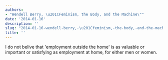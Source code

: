 ```yaml
---
authors:
- "Wendell Berry, \u201CFeminism, the Body, and the Machine\""
date: '2014-01-16'
description: ''
slug: "2014-01-16-wendell-berry,-\u201Cfeminism,-the-body,-and-the-machine\""
title: ''
---
```

I do not belive that 'employment outside the home' is as valuable or important or satisfying as employment at home, for either men or women.



